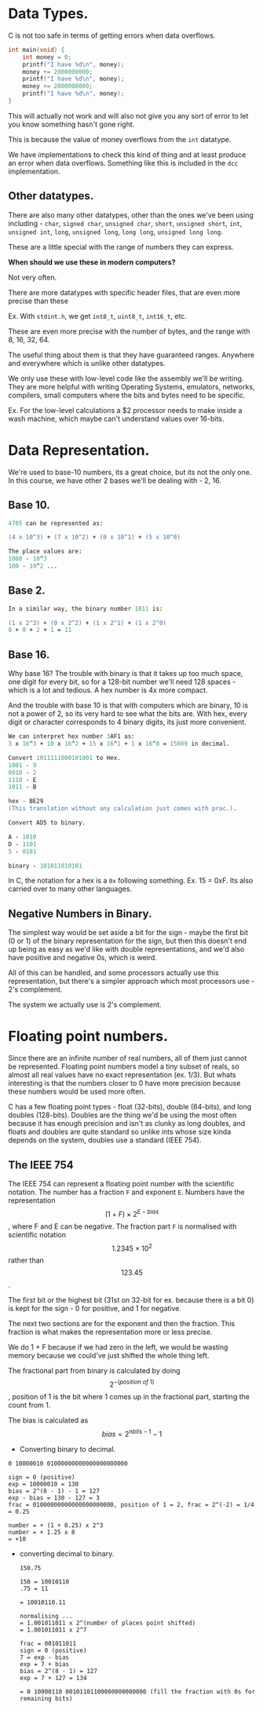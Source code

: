 # Data Types.

C is not too safe in terms of getting errors when data overflows.

```c
int main(void) {
    int money = 0;
    printf("I have %d\n", money);
    money += 2000000000;
    printf("I have %d\n", money);
    money += 2000000000;
    printf("I have %d\n", money);
}
```

This will actually not work and will also not give you any sort of error to let you know something hasn't gone right.

This is because the value of money overflows from the `int` datatype.

We have implementations to check this kind of thing and at least produce an error when data overflows. Something like this is included in the `dcc` implementation.





## Other datatypes.

There are also many other datatypes, other than the ones we've been using including - `char`, `signed char`, `unsigned char`, `short`, `unsigned short`, `int`, `unsigned int`, `long`, `unsigned long`, `long long`, `unsigned long long`.

These are a little special with the range of numbers they can express.

**When should we use these in modern computers?** 

Not very often. 



There are more datatypes with specific header files, that are even more precise than these

Ex. With `stdint.h`, we get `int8_t`, `uint8_t`, `int16_t`, etc.

These are even more precise with the number of bytes, and the range with 8, 16, 32, 64.

The useful thing about them is that they have guaranteed ranges. Anywhere and everywhere which is unlike other datatypes.

We only use these with low-level code like the assembly we'll be writing. They are more helpful with writing Operating Systems, emulators, networks, compilers, small computers where the bits and bytes need to be specific.

Ex. For the low-level calculations a $2 processor needs to make inside a wash machine, which maybe can't understand values over 16-bits.





# Data Representation.

We're used to base-10 numbers, its a great choice, but its not the only one. In this course, we have other 2 bases we'll be dealing with - 2, 16.



## Base 10.

```ps
4705 can be represented as:

(4 x 10^3) + (7 x 10^2) + (0 x 10^1) + (5 x 10^0)

The place values are: 
1000 - 10^3
100 - 10^2 ...
```



## Base 2.

```ps
In a similar way, the binary number 1011 is:

(1 x 2^3) + (0 x 2^2) + (1 x 2^1) + (1 x 2^0)
8 + 0 + 2 + 1 = 11
```



## Base 16.

Why base 16? The trouble with binary is that it takes up too much space, one digit for every bit, so for a 128-bit number we'll need 128 spaces - which is a lot and tedious. A hex number is 4x more compact.

And the trouble with base 10 is that with computers which are binary, 10 is not a power of 2, so its very hard to see what the bits are. With hex, every digit or character corresponds to 4 binary digits, its just more convenient.

```ps
We can interpret hex number 3AF1 as:
3 x 16^3 + 10 x 16^2 + 15 x 16^1 + 1 x 16^0 = 15089 in decimal.

Convert 1011111000101001 to Hex.
1001 - 9
0010 - 2
1110 - E
1011 - B

hex - BE29
(This translation without any calculation just comes with prac.).

Convert AD5 to binary.

A - 1010
D - 1101
5 - 0101

binary - 101011010101
```

In C, the notation for a hex is a `0x` following something. Ex. 15 = 0xF. Its also carried over to many other languages.



## Negative Numbers in Binary.

The simplest way would be set aside a bit for the sign - maybe the first bit (0 or 1) of the binary representation for the sign, but then this doesn't end up being as easy as we'd like with double representations, and we'd also have positive and negative 0s, which is weird.

All of this can be handled, and some processors actually use this representation, but there's a simpler approach which most processors use - 2's complement.

The system we actually use is 2's complement.



# Floating point numbers.

Since there are an infinite number of real numbers, all of them just cannot be represented. Floating point numbers model a tiny subset of reals, so almost all real values have no exact representation (ex. 1/3). But whats interesting is that the numbers closer to 0 have more precision because these numbers would be used more often.

C has a few floating point types - float (32-bits), double (64-bits), and long doubles (128-bits). Doubles are the thing we'd be using the most often because it has enough precision and isn't as clunky as long doubles, and floats and doubles are quite standard so unlike ints whose size kinda depends on the system, doubles use a standard (IEEE 754).



## The IEEE 754

The IEEE 754 can represent a floating point number with the scientific notation. The number has a fraction `F` and exponent `E`. Numbers have the representation $$(1 + F) \times 2^{E - bias}$$, where F and E can be negative. The fraction part `F` is normalised with scientific notation $$1.2345 \times 10^2$$ rather than $$123.45$$.

The first bit or the highest bit (31st on 32-bit for ex. because there is a bit 0) is kept for the sign - 0 for positive, and 1 for negative. 

The next two sections are for the exponent and then the fraction. This fraction is what makes the representation more or less precise.

We do 1 + F because if we had zero in the left, we would be wasting memory because we could've just shifted the whole thing left.

The fractional part from binary is calculated by doing $$2 ^ {- (position\ of\ 1)}$$, position of 1 is the bit where 1 comes up in the fractional part, starting the count from 1.

The bias is calculated as $$bias = 2^{nbits - 1} - 1$$



*   Converting binary to decimal.

```pseudocode
0 10000010 01000000000000000000000

sign = 0 (positive)
exp = 10000010 = 130
bias = 2^(8 - 1) - 1 = 127
exp - bias = 130 - 127 = 3
frac = 01000000000000000000000, position of 1 = 2, frac = 2^(-2) = 1/4 = 0.25

number = + (1 + 0.25) x 2^3
number = + 1.25 x 8
= +10
```



*   converting decimal to binary.

    ```pseudocode
    150.75
    
    150 = 10010110
    .75 = 11
    
    = 10010110.11
    
    normalising ...
    = 1.001011011 x 2^(number of places point shifted)
    = 1.001011011 x 2^7
    
    frac = 001011011
    sign = 0 (positive)
    7 = exp - bias
    exp = 7 + bias
    bias = 2^(8 - 1) = 127
    exp = 7 + 127 = 134
    
    = 0 10000110 00101101100000000000000 (fill the fraction with 0s for remaining bits)
    ```

    